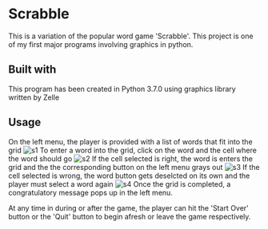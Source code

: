 # Scrabble
This is a variation of the popular word game 'Scrabble'. This project is one of my first major programs involving graphics in python.
## Built with
This program has been created in Python 3.7.0 using graphics library written by Zelle
## Usage
On the left menu, the player is provided with a list of words that fit into the grid
![s1](https://user-images.githubusercontent.com/55396033/65911945-47b7eb00-e382-11e9-9782-76f9a889e1d9.png)
To enter a word into the grid, click on the word and the cell where the word should go
![s2](https://user-images.githubusercontent.com/55396033/65911955-4ab2db80-e382-11e9-9ecf-beffc3a9519b.png)
If the cell selected is right, the word is enters the grid and the the corresponding button on the left menu grays out
![s3](https://user-images.githubusercontent.com/55396033/65911967-4e466280-e382-11e9-88a9-ea886612fe3d.png)
If the cell selected is wrong, the word button gets deselcted on its own and the player must select a word again
![s4](https://user-images.githubusercontent.com/55396033/65911980-52728000-e382-11e9-8f50-7691be96c06f.png)
Once the grid is completed, a congratulatory message pops up in the left menu.

At any time in during or after the game, the player can hit the 'Start Over' button or the 'Quit' button to begin afresh or leave the game respectively.
